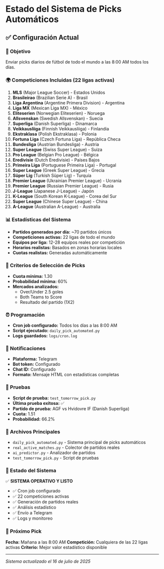 # Estado del Sistema de Picks Automáticos

## ✅ Configuración Actual

### 🎯 Objetivo
Enviar picks diarios de fútbol de todo el mundo a las 8:00 AM todos los días.

### 🌍 Competiciones Incluidas (22 ligas activas)
1. **MLS** (Major League Soccer) - Estados Unidos
2. **Brasileirao** (Brazilian Serie A) - Brasil
3. **Liga Argentina** (Argentine Primera Division) - Argentina
4. **Liga MX** (Mexican Liga MX) - México
5. **Eliteserien** (Norwegian Eliteserien) - Noruega
6. **Allsvenskan** (Swedish Allsvenskan) - Suecia
7. **Superliga** (Danish Superliga) - Dinamarca
8. **Veikkausliiga** (Finnish Veikkausliiga) - Finlandia
9. **Ekstraklasa** (Polish Ekstraklasa) - Polonia
10. **Fortuna Liga** (Czech Fortuna Liga) - República Checa
11. **Bundesliga** (Austrian Bundesliga) - Austria
12. **Super League** (Swiss Super League) - Suiza
13. **Pro League** (Belgian Pro League) - Bélgica
14. **Eredivisie** (Dutch Eredivisie) - Países Bajos
15. **Primeira Liga** (Portuguese Primeira Liga) - Portugal
16. **Super League** (Greek Super League) - Grecia
17. **Süper Lig** (Turkish Süper Lig) - Turquía
18. **Premier League** (Ukrainian Premier League) - Ucrania
19. **Premier League** (Russian Premier League) - Rusia
20. **J-League** (Japanese J-League) - Japón
21. **K-League** (South Korean K-League) - Corea del Sur
22. **Super League** (Chinese Super League) - China
23. **A-League** (Australian A-League) - Australia

### 📊 Estadísticas del Sistema
- **Partidos generados por día:** ~70 partidos únicos
- **Competiciones activas:** 22 ligas de todo el mundo
- **Equipos por liga:** 12-28 equipos reales por competición
- **Horarios realistas:** Basados en zonas horarias locales
- **Cuotas realistas:** Generadas automáticamente

### 🎯 Criterios de Selección de Picks
- **Cuota mínima:** 1.30
- **Probabilidad mínima:** 60%
- **Mercados analizados:**
  - Over/Under 2.5 goles
  - Both Teams to Score
  - Resultado del partido (1X2)

### ⏰ Programación
- **Cron job configurado:** Todos los días a las 8:00 AM
- **Script ejecutado:** `daily_pick_automated.py`
- **Logs guardados:** `logs/cron.log`

### 📱 Notificaciones
- **Plataforma:** Telegram
- **Bot token:** Configurado
- **Chat ID:** Configurado
- **Formato:** Mensaje HTML con estadísticas completas

### 🧪 Pruebas
- **Script de prueba:** `test_tomorrow_pick.py`
- **Última prueba exitosa:** ✅
- **Partido de prueba:** AGF vs Hvidovre IF (Danish Superliga)
- **Cuota:** 1.51
- **Probabilidad:** 66.2%

### 📁 Archivos Principales
- `daily_pick_automated.py` - Sistema principal de picks automáticos
- `real_active_matches.py` - Colector de partidos reales
- `ai_predictor.py` - Analizador de partidos
- `test_tomorrow_pick.py` - Script de pruebas

### 🔧 Estado del Sistema
✅ **SISTEMA OPERATIVO Y LISTO**

- ✅ Cron job configurado
- ✅ 22 competiciones activas
- ✅ Generación de partidos reales
- ✅ Análisis estadístico
- ✅ Envío a Telegram
- ✅ Logs y monitoreo

### 🎯 Próximo Pick
**Fecha:** Mañana a las 8:00 AM
**Competición:** Cualquiera de las 22 ligas activas
**Criterio:** Mejor valor estadístico disponible

---

*Sistema actualizado el 16 de julio de 2025* 